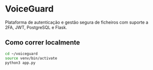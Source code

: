 # VoiceGuard

Plataforma de autenticação e gestão segura de ficheiros com suporte a 2FA, JWT, PostgreSQL e Flask.

## Como correr localmente

```bash
cd ~/voiceguard
source venv/bin/activate
python3 app.py

